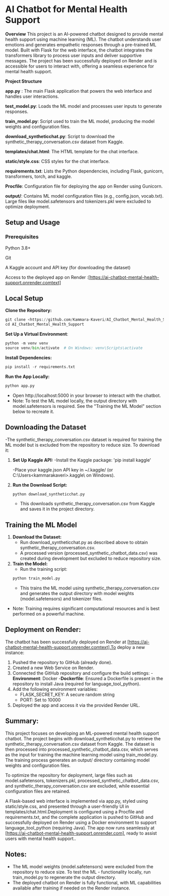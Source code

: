 # AI Chatbot for Mental Health Support
**Overview**
This project is an AI-powered chatbot designed to provide mental health support using machine learning (ML). The chatbot understands user emotions and generates empathetic responses through a pre-trained ML model. Built with Flask for the web interface, the chatbot integrates the transformers library to process user inputs and deliver supportive messages. The project has been successfully deployed on Render and is accessible for users to interact with, offering a seamless experience for mental health support.

**Project Structure**

**app.py** : The main Flask application that powers the web interface and handles user interactions.

**test_model.py**: Loads the ML model and processes user inputs to generate responses.

**train_model.py**: Script used to train the ML model, producing the model weights and configuration files.

**download_syntheticchat.py**: Script to download the synthetic_therapy_conversation.csv dataset from Kaggle.

**templates/chat.html**: The HTML template for the chat interface.

**static/style.css**: CSS styles for the chat interface.

**requirements.txt**: Lists the Python dependencies, including Flask, gunicorn, transformers, torch, and kaggle.

**Procfile**: Configuration file for deploying the app on Render using Gunicorn.

**output/**: Contains ML model configuration files (e.g., config.json, vocab.txt). Large files like model.safetensors and tokenizers.pkl were excluded to optimize deployment.

## Setup and Usage
### Prerequisites

Python 3.8+

Git

A Kaggle account and API key (for downloading the dataset)

Access to the deployed app on Render :[https://ai-chatbot-mental-health-support.onrender.comtext]

## Local Setup

**Clone the Repository:**
```python
git clone <https://github.com/Kammara-Kaveri/AI_Chatbot_Mental_Health_Support_Project.git>
cd AI_Chatbot_Mental_Health_Support
```

**Set Up a Virtual Environment**:
```python
python -m venv venv
source venv/bin/activate  # On Windows: venv\Scripts\activate
```

**Install Dependencies:**
```python
pip install -r requirements.txt
```

**Run the App Locally:**
```python
python app.py
```

- Open http://localhost:5000 in your browser to interact with the chatbot.
- Note: To test the ML model locally, the output directory with model.safetensors is required. See the "Training the ML Model" section below to recreate it.

## Downloading the Dataset
-The synthetic_therapy_conversation.csv dataset is required for training the ML model but is excluded from the repository to reduce size. To download it:
1. **Set Up Kaggle API:**
    -Install the Kaggle package: 'pip install kaggle'

    -Place your kaggle.json API key in ~/.kaggle/ (or C:\Users\<kammarakaveri>\.kaggle\ on Windows).
2. **Run the Download Script:**
    ```python
    python download_syntheticchat.py
    ```
    - This downloads synthetic_therapy_conversation.csv from Kaggle and saves it in the project directory.


## Training the ML Model
1. **Download the Dataset:**
    - Run download_syntheticchat.py as described above to obtain synthetic_therapy_conversation.csv.
    - A processed version (processed_synthetic_chatbot_data.csv) was created during development but excluded to reduce repository size.
2. **Train the Model:**
    - Run the training script:
    ```python
    python train_model.py
    ```
    - This trains the ML model using synthetic_therapy_conversation.csv and generates the output directory with model weights (model.safetensors) and tokenizer files.
- Note: Training requires significant computational resources and is best performed on a powerful machine.


## Deployment on Render:
The chatbot has been successfully deployed on Render at [https://ai-chatbot-mental-health-support.onrender.comtext].To deploy a new instance:
1. Pushed the repository to GitHub (already done).
2. Created a new Web Service on Render.
3. Connected the GitHub repository and configure the build settings:
   -**Environment**: Docker
   -**Dockerfile**: Ensured a Dockerfile is present in the repository to install Java (required for language_tool_python).
4. Add the following environment variables:
   - FLASK_SECRET_KEY: A secure random string 
   - PORT: Set to 10000
5. Deployed the app and access it via the provided Render URL.

## Summary:
This project focuses on developing an ML-powered mental health support chatbot. The project begins with download_syntheticchat.py to retrieve the synthetic_therapy_conversation.csv dataset from Kaggle. The dataset is then processed into processed_synthetic_chatbot_data.csv, which serves as the input for training the machine learning model using train_model.py. The training process generates an output/ directory containing model weights and configuration files.

To optimize the repository for deployment, large files such as model.safetensors, tokenizers.pkl, processed_synthetic_chatbot_data.csv, and synthetic_therapy_conversation.csv are excluded, while essential configuration files are retained. 

A Flask-based web interface is implemented via app.py, styled using static/style.css, and presented through a user-friendly UI in templates/chat.html.Deployment is configured using a Procfile and requirements.txt, and the complete application is pushed to GitHub and successfully deployed on Render using a Docker environment to support language_tool_python (requiring Java). 
The app now runs seamlessly at [https://ai-chatbot-mental-health-support.onrender.com], ready to assist users with mental health support.. 

## Notes:
- The ML model weights (model.safetensors) were excluded from the repository to reduce size. To test the ML - functionality locally, run train_model.py to regenerate the output directory.
- The deployed chatbot on Render is fully functional, with ML capabilities available after training if needed on the Render instance.


